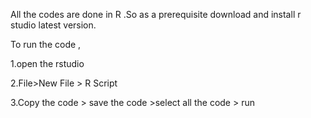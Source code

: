 All the codes are done in R .So as a prerequisite download and install r studio latest version.


To run the code ,

1.open the rstudio

2.File>New File > R Script

3.Copy the code > save the code >select all the code > run



